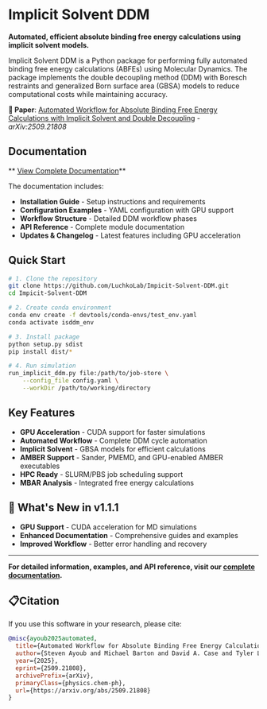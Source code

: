 # Implicit Solvent DDM

**Automated, efficient absolute binding free energy calculations using implicit solvent models.**

Implicit Solvent DDM is a Python package for performing fully automated binding free energy calculations (ABFEs) using Molecular Dynamics. The package implements the double decoupling method (DDM) with Boresch restraints and generalized Born surface area (GBSA) models to reduce computational costs while maintaining accuracy.

**📄 Paper**: [Automated Workflow for Absolute Binding Free Energy Calculations with Implicit Solvent and Double Decoupling](https://arxiv.org/abs/2509.21808) - *arXiv:2509.21808*


##  Documentation

** [View Complete Documentation](https://luchkolab.github.io/Impicit-Solvent-DDM/)**

The documentation includes:
- **Installation Guide** - Setup instructions and requirements
- **Configuration Examples** - YAML configuration with GPU support
- **Workflow Structure** - Detailed DDM workflow phases
- **API Reference** - Complete module documentation
- **Updates & Changelog** - Latest features including GPU acceleration

##  Quick Start

```bash
# 1. Clone the repository
git clone https://github.com/LuchkoLab/Impicit-Solvent-DDM.git
cd Impicit-Solvent-DDM

# 2. Create conda environment
conda env create -f devtools/conda-envs/test_env.yaml
conda activate isddm_env

# 3. Install package
python setup.py sdist
pip install dist/*

# 4. Run simulation
run_implicit_ddm.py file:/path/to/job-store \
    --config_file config.yaml \
    --workDir /path/to/working/directory
```

##  Key Features

- **GPU Acceleration** - CUDA support for faster simulations
- **Automated Workflow** - Complete DDM cycle automation
- **Implicit Solvent** - GBSA models for efficient calculations
- **AMBER Support** - Sander, PMEMD, and GPU-enabled AMBER executables
- **HPC Ready** - SLURM/PBS job scheduling support
- **MBAR Analysis** - Integrated free energy calculations

## 📖 What's New in v1.1.1

- **GPU Support** - CUDA acceleration for MD simulations
- **Enhanced Documentation** - Comprehensive guides and examples
- **Improved Workflow** - Better error handling and recovery

---

**For detailed information, examples, and API reference, visit our [complete documentation](https://luchkolab.github.io/Impicit-Solvent-DDM/).**

## 📋Citation

If you use this software in your research, please cite:

```bibtex
@misc{ayoub2025automated,
  title={Automated Workflow for Absolute Binding Free Energy Calculations with Implicit Solvent and Double Decoupling},
  author={Steven Ayoub and Michael Barton and David A. Case and Tyler Luchko},
  year={2025},
  eprint={2509.21808},
  archivePrefix={arXiv},
  primaryClass={physics.chem-ph},
  url={https://arxiv.org/abs/2509.21808}
}
```